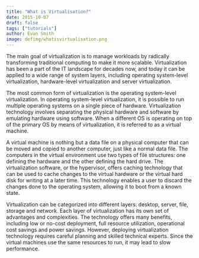 ```yaml
---
title: "What is Virtualisation?"
date: 2015-10-07
draft: false
tags: ["tutorials"]
author: Evan Smith
image: defimg/whatisvirtualisation.png
---
```


The main goal of virtualization is to manage workloads by radically transforming traditional computing to make it more scalable. Virtualization has been a part of the IT landscape for decades now, and today it can be applied to a wide range of system layers, including operating system-level virtualization, hardware-level virtualization and server virtualization.

The most common form of virtualization is the operating system-level virtualization. In operating system-level virtualization, it is possible to run multiple operating systems on a single piece of hardware. Virtualization technology involves separating the physical hardware and software by emulating hardware using software. When a different OS is operating on top of the primary OS by means of virtualization, it is referred to as a virtual machine.

A virtual machine is nothing but a data file on a physical computer that can be moved and copied to another computer, just like a normal data file. The computers in the virtual environment use two types of file structures: one defining the hardware and the other defining the hard drive. The virtualization software, or the hypervisor, offers caching technology that can be used to cache changes to the virtual hardware or the virtual hard disk for writing at a later time. This technology enables a user to discard the changes done to the operating system, allowing it to boot from a known state.

Virtualization can be categorized into different layers: desktop, server, file, storage and network. Each layer of virtualization has its own set of advantages and complexities. The technology offers many benefits, including low or no-cost deployment, full resource utilization, operational cost savings and power savings. However, deploying virtualization technology requires careful planning and skilled technical experts. Since the virtual machines use the same resources to run, it may lead to slow performance.